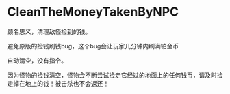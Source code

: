 # CleanTheMoneyTakenByNPC
顾名思义，清理敌怪捡到的钱。

避免原版的捡钱刷钱bug，这个bug会让玩家几分钟内刷满铂金币

自动清空，没有指令。

因为怪物的捡钱清空，怪物会不断尝试捡走它经过的地面上的任何钱币，请及时捡走掉在地上的钱！被击杀也不会返还！

